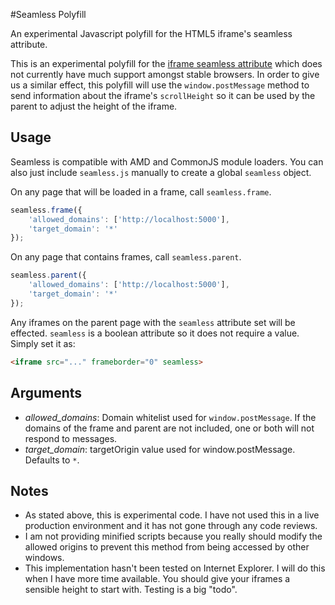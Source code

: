 #Seamless Polyfill

An experimental Javascript polyfill for the HTML5 iframe's seamless attribute.

This is an experimental polyfill for the [iframe seamless attribute](http://www.w3.org/TR/2011/WD-html5-20110525/the-iframe-element.html#attr-iframe-seamless, 'W3C iframe')
which does not currently have much support amongst stable browsers. In order to
give us a similar effect, this polyfill will use the `window.postMessage` method
to send information about the iframe's `scrollHeight` so it can be used by the
parent to adjust the height of the iframe.


## Usage

Seamless is compatible with AMD and CommonJS module loaders. You can also just
include `seamless.js` manually to create a global `seamless` object.


On any page that will be loaded in a frame, call `seamless.frame`.

```js
seamless.frame({
    'allowed_domains': ['http://localhost:5000'],
    'target_domain': '*'
});
```

On any page that contains frames, call `seamless.parent`.

```js
seamless.parent({
    'allowed_domains': ['http://localhost:5000'],
    'target_domain': '*'
});
```

Any iframes on the parent page with the `seamless` attribute set will be effected.
`seamless` is a boolean attribute so it does not require a value. Simply set it as:

```html
<iframe src="..." frameborder="0" seamless>
```

## Arguments

* _allowed_domains_: Domain whitelist used for `window.postMessage`. If the domains of the frame and parent are not included, one or both will not respond to messages.
* _target_domain_: targetOrigin value used for window.postMessage. Defaults to `*`.

## Notes

* As stated above, this is experimental code. I have not used this in a live production environment and it has not gone through any code reviews.
* I am not providing minified scripts because you really should modify the allowed origins to prevent this method from being accessed by other windows.
* This implementation hasn't been tested on Internet Explorer. I will do this when I have more time available. You should give your iframes a sensible height to start with. Testing is a big "todo".
